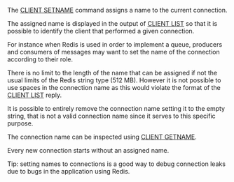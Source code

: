 The [CLIENT SETNAME](/commands/client-setname) command assigns a name to the current connection.

The assigned name is displayed in the output of [CLIENT LIST](/commands/client-list) so that it is possible to identify the client that performed a given connection.

For instance when Redis is used in order to implement a queue, producers and consumers of messages may want to set the name of the connection according to their role.

There is no limit to the length of the name that can be assigned if not the usual limits of the Redis string type (512 MB). However it is not possible to use spaces in the connection name as this would violate the format of the [CLIENT LIST](/commands/client-list) reply.

It is possible to entirely remove the connection name setting it to the empty string, that is not a valid connection name since it serves to this specific purpose.

The connection name can be inspected using [CLIENT GETNAME](/commands/client-getname).

Every new connection starts without an assigned name.

Tip: setting names to connections is a good way to debug connection leaks due to bugs in the application using Redis.

